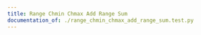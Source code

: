 ```yaml
---
title: Range Chmin Chmax Add Range Sum
documentation_of: ./range_chmin_chmax_add_range_sum.test.py
---
```

